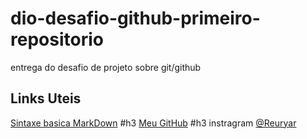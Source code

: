 # dio-desafio-github-primeiro-repositorio
entrega do desafio de projeto  sobre git/github

## Links Uteis
[Sintaxe basica MarkDown](https://www.markdownguide.org/cheat-sheet/)
#h3 [Meu GitHub](https://github.com/Reury)
#h3 instragram [@Reuryar](https://www.instagram.com/reuryar/)
